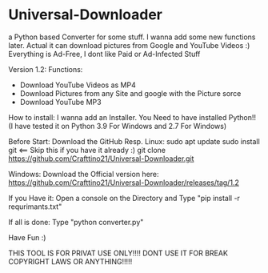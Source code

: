 # Universal-Downloader
a Python based Converter for some stuff. I wanna add some new functions later. Actual it can download pictures from Google and YouTube Videos :)
Everything is Ad-Free, I dont like Paid or Ad-Infected Stuff

Version 1.2:
  Functions:
  - Download YouTube Videos as MP4
  - Download Pictures from any Site and google with the Picture sorce
  - Download YouTube MP3 

How to install:
  I wanna add an Installer.
  You Need to have installed Python!! (I have tested it on Python 3.9 For Windows and 2.7 For Windows)
  
  Before Start:
  Download the GitHub Resp.
  Linux:
    sudo apt update
    sudo install git <== Skip this if you have it already :)
    git clone https://github.com/Crafttino21/Universal-Downloader.git
    
   Windows:
    Download the Official version here: https://github.com/Crafttino21/Universal-Downloader/releases/tag/1.2
      
If you Have it:
  Open a console on the Directory and Type "pip install -r requrimants.txt"
  
If all is done: 
  Type "python converter.py"
  
  Have Fun :)
  
THIS TOOL IS FOR PRIVAT USE ONLY!!!! DONT USE IT FOR BREAK COPYRIGHT LAWS OR ANYTHING!!!!!
